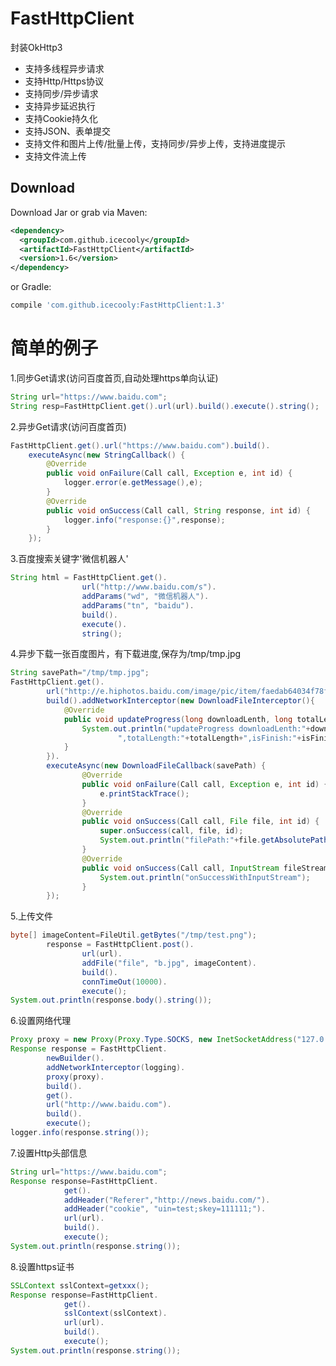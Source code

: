 # FastHttpClient
封装OkHttp3

- 支持多线程异步请求
- 支持Http/Https协议
- 支持同步/异步请求
- 支持异步延迟执行
- 支持Cookie持久化
- 支持JSON、表单提交
- 支持文件和图片上传/批量上传，支持同步/异步上传，支持进度提示
- 支持文件流上传


Download
--------

Download Jar or grab via Maven:
```xml
<dependency>
  <groupId>com.github.icecooly</groupId>
  <artifactId>FastHttpClient</artifactId>
  <version>1.6</version>
</dependency>
```
or Gradle:
```groovy
compile 'com.github.icecooly:FastHttpClient:1.3'
```

简单的例子
==============
1.同步Get请求(访问百度首页,自动处理https单向认证)
```java
String url="https://www.baidu.com";
String resp=FastHttpClient.get().url(url).build().execute().string();
```

2.异步Get请求(访问百度首页)
```java
FastHttpClient.get().url("https://www.baidu.com").build().
	executeAsync(new StringCallback() {
		@Override
		public void onFailure(Call call, Exception e, int id) {
			logger.error(e.getMessage(),e);
		}
		@Override
		public void onSuccess(Call call, String response, int id) {
			logger.info("response:{}",response);
		}
	});
```

3.百度搜索关键字'微信机器人'
```java
String html = FastHttpClient.get().
				url("http://www.baidu.com/s").
				addParams("wd", "微信机器人").
				addParams("tn", "baidu").
				build().
				execute().
				string();
```

4.异步下载一张百度图片，有下载进度,保存为/tmp/tmp.jpg
```java
String savePath="/tmp/tmp.jpg";
FastHttpClient.get().
		url("http://e.hiphotos.baidu.com/image/pic/item/faedab64034f78f0b31a05a671310a55b3191c55.jpg").
		build().addNetworkInterceptor(new DownloadFileInterceptor(){
			@Override
			public void updateProgress(long downloadLenth, long totalLength, boolean isFinish) {
				System.out.println("updateProgress downloadLenth:"+downloadLenth+
						",totalLength:"+totalLength+",isFinish:"+isFinish);
			}
		}).
		executeAsync(new DownloadFileCallback(savePath) {
				@Override
				public void onFailure(Call call, Exception e, int id) {
					e.printStackTrace();
				}
				@Override
				public void onSuccess(Call call, File file, int id) {
					super.onSuccess(call, file, id);
					System.out.println("filePath:"+file.getAbsolutePath());
				}
				@Override
				public void onSuccess(Call call, InputStream fileStream, int id) {
					System.out.println("onSuccessWithInputStream");
				}
		});
```

5.上传文件
```java
byte[] imageContent=FileUtil.getBytes("/tmp/test.png");
		response = FastHttpClient.post().
				url(url).
				addFile("file", "b.jpg", imageContent).
				build().
				connTimeOut(10000).
				execute();
System.out.println(response.body().string());
```

6.设置网络代理
```java
Proxy proxy = new Proxy(Proxy.Type.SOCKS, new InetSocketAddress("127.0.0.1", 1088));
Response response = FastHttpClient.
		newBuilder().
		addNetworkInterceptor(logging).
		proxy(proxy).
		build().
		get().
		url("http://www.baidu.com").
		build().
		execute();
logger.info(response.string());
```

7.设置Http头部信息
```java
String url="https://www.baidu.com";
Response response=FastHttpClient.
			get().
			addHeader("Referer","http://news.baidu.com/").
			addHeader("cookie", "uin=test;skey=111111;").
			url(url).
			build().
			execute();
System.out.println(response.string());
```

8.设置https证书
```java
SSLContext sslContext=getxxx();
Response response=FastHttpClient.
			get().
			sslContext(sslContext).
			url(url).
			build().
			execute();
System.out.println(response.string());
```
